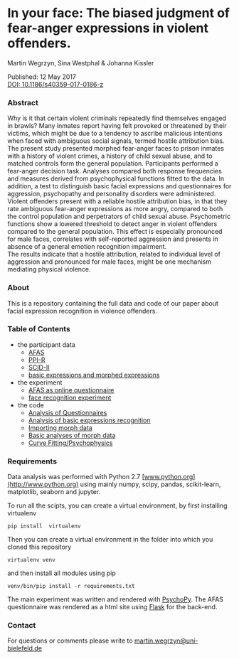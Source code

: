 # In your face: The biased judgment of fear-anger expressions in violent offenders.

Martin Wegrzyn, Sina Westphal & Johanna Kissler  

Published: 12 May 2017  
[DOI: 10.1186/s40359-017-0186-z](http://dx.doi.org/10.1186/s40359-017-0186-z)


### Abstract

Why is it that certain violent criminals repeatedly find themselves engaged in brawls? Many inmates report having felt provoked or threatened by their victims, which might be due to a tendency to ascribe malicious intentions when faced with ambiguous social signals, termed hostile attribution bias.  
The present study presented morphed fear-anger faces to prison inmates with a history of violent crimes, a history of child sexual abuse, and to matched controls form the general population. Participants performed a fear-anger decision task. Analyses compared both response frequencies and measures derived from psychophysical functions fitted to the data. In addition, a test to distinguish basic facial expressions and questionnaires for aggression, psychopathy and personality disorders were administered.  
Violent offenders present with a reliable hostile attribution bias, in that they rate ambiguous fear-anger expressions as more angry, compared to both the control population and perpetrators of child sexual abuse. Psychometric functions show a lowered threshold to detect anger in violent offenders compared to the general population. This effect is especially pronounced for male faces, correlates with self-reported aggression and presents in absence of a general emotion recognition impairment.  
The results indicate that a hostile attribution, related to individual level of aggression and pronounced for male faces, might be one mechanism mediating physical violence.


### About

This is a repository containing the full data and code of our paper about facial expression recognition in violence offenders.

### Table of Contents

- the participant data
  - [AFAS](experiment/quest/app/static/logfiles)
  - [PPI-R](experiment/ppi_r.csv)
  - [SCID-II](experiment/scid_ii.csv)
  - [basic expressions and morphed expressions](experiment/data)
- the experiment
  - [AFAS as online questionnaire](experiment/quest)
  - [face recognition experiment](experiment/emoFaces.py)
- the code
  - [Analysis of Questionnaires](notebooks/001_questionnaires.ipynb)
  - [Analysis of basic expressions recognition](notebooks/002_basicExpressions.iypnb)
  - [Importing morph data](notebooks/003_gettingMorphData.iypnb)
  - [Basic analyses of morph data](notebooks/004_basicPlotting.ipynb)
  - [Curve Fitting/Psychophysics](notebooks/005_fittingFunctions.ipynb)

### Requirements

Data analysis was performed with Python 2.7 [www.python.org](http://www.python.org) using mainly numpy, scipy, pandas, scikit-learn, matplotlib, seaborn and jupyter.



To run all the scipts, you can create a virtual environment, by first installing virtualenv


```shell
pip install  virtualenv
```
Then you can create a virtual environment in the folder into which you cloned this repository

```shell
virtualenv venv
```

and then install all modules using pip


```shell
venv/bin/pip install -r requirements.txt
```

The main experiment was written and rendered with [PsychoPy](http://psychopy.org).
The AFAS questionnaire was rendered as a html site using [Flask](http://flask.pocoo.org/) for the back-end.

### Contact

For questions or comments please write to [martin.wegrzyn@uni-bielefeld.de](mailto:martin.wegrzyn@uni-bielefeld.de)
